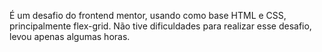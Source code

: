 É um desafio do frontend mentor, usando como base HTML e CSS, principalmente flex-grid. Não tive dificuldades para realizar esse desafio, levou apenas algumas horas.
